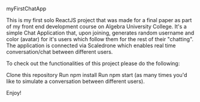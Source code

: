myFirstChatApp

This is my first solo ReactJS project that was made for a final paper as part of my front end development course on Algebra University College. It's a simple Chat Application that, upon joining, generates random username and color (avatar) for it's users which follow them for the rest of their "chatting". The application is connected via Scaledrone which enables real time conversation/chat between different users.

To check out the functionalities of this project please do the following:

Clone this repository
Run npm install
Run npm start (as many times you'd like to simulate a conversation between different users).

Enjoy!
